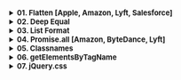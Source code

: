 <details >
 <summary style="font-size: small; font-weight: bold">01. Flatten [Apple, Amazon, Lyft, Salesforce]</summary>

###### 01

Question:
```js
// Single-level arrays are unaffected.
flatten([1, 2, 3]); // [1, 2, 3]

// Inner arrays are flattened into a single level.
flatten([1, [2, 3]]); // [1, 2, 3]
flatten([
  [1, 2],
  [3, 4],
]); // [1, 2, 3, 4]

// Flattens recursively.
flatten([1, [2, [3, [4, [5]]]]]); // [1, 2, 3, 4, 5]
```


<details >
 <summary style="font-size: medium; font-weight: bold">Solution</summary>

https://www.greatfrontend.com/questions/javascript/flatten

https://www.figma.com/board/whorUkUBWml2oad0gAJSy5/DSA-Summary?node-id=511-596&t=oq234ThQe08ssNUv-4
![img.png](img.png)
![img_1.png](img_1.png)
![img_2.png](img_2.png)


![img_3.png](img_3.png)

Since here we have Tree not graph that too not with any adjacency list, 
we need to use the above exact approach but take an idea from the same
<details >
 <summary style="font-size: small; font-weight: bold">Recursive(DFS)</summary>


My Solution - 1:

Using DFS
```js
export default function flatten(value) {
  let res = [];


  const flattenedChild = (arr) => {
    if(!arr)
      return;

    for(let a of arr){
      if(Array.isArray(a)){
        flattenedChild(a);
      }
      else{
        res.push(a);
      }
    }
  }

  flattenedChild(value);

  console.log("res : ", res);

  return res;
}
```


Solution-2:
```js
/**
 * @param {Array<*|Array>} value
 * @return {Array}
 */
export default function flatten(value) {
  return value.reduce(
    (acc, curr) => acc.concat(Array.isArray(curr) ? flatten(curr) : curr),
    [],
  );
}

```
</details>


<details >
 <summary style="font-size: small; font-weight: bold">Iterative</summary>

❌My BFS Solution:
<br>
This will yield wrong result 
```js
export default function flatten(value) {
  let queue = [...value];

  let res = [];

  while(queue.length > 0){
    let element = queue.shift();


    if(Array.isArray(element)){
        /**Using here spread operator is very important
         * as we might end-up in infinite loop
         */
      queue.push(...element);
      // queue = [...queue, ...element]
    }
    else{
      res.push(element);
    }

    console.log("queue : ", queue.length);
    console.log("element : ", element);
  }

  return res;
}
```
❌ `queue.push(element);`
<br>
The code will be running into an infinite loop because when an element is identified as an array, you are pushing the entire array (element) back onto the queue without flattening it. This causes the same array to be repeatedly processed, leading to an infinite loop.
<br>
✅ `queue.push(...element);`
<br>
Using here spread operator is very important as we might end-up in infinite loop


✅My Modified Solution:
```js
export default function flatten(value) {
  let queue = [...value];

  let res = [];

  while(queue.length > 0){
    let element = queue.shift();

    if(Array.isArray(element)){
        /**Here we are adding element at start of queue
         * instead of pushing it at the end
         */
      queue.unshift(...element);
    }
    else{
      res.push(element);
    }

    console.log("queue : ", queue.length);
    console.log("element : ", element);
  }

  return res;
}
```
</details>

</details>


</details>



<details >
 <summary style="font-size: small; font-weight: bold">02. Deep Equal</summary>

###### 02

<details >
 <summary style="font-size: small; font-weight: bold">Question</summary>

Implement a function `deepEqual` that performs a deep comparison between two values. It returns `true` if two input values are deemed equal, and returns `false` if not.

- You can assume there are only JSON-serializable values (numbers, strings, boolean, `null`, objects, arrays).
- There wouldn't be cyclic objects, i.e. objects with circular references.
```js
deepEqual('foo', 'foo'); // true
deepEqual({ id: 1 }, { id: 1 }); // true
deepEqual([1, 2, 3], [1, 2, 3]); // true
deepEqual([{ id: '1' }], [{ id: '2' }]); // false
```
</details>

<details >
 <summary style="font-size: small; font-weight: bold">Solution</summary>

<details >
 <summary style="font-size: small; font-weight: bold">`typeof()`</summary>

![img.png](img_4.png)

```javascript
typeof([])
// "object"

//Check if an object is an array
Array.isArray([])
```

Referred Article: https://developer.mozilla.org/en-US/docs/Web/JavaScript/Data_structures#bigint_type

</details>

My Solution:

**Note:** Read all comments very carefully, this problem looks simple, but because
so many edge case it might become tricky to understand.
```js
export default function deepEqual(valueA, valueB) {

  /**
   * This will cover all value comparison of below data type
   * 1. Undefined
   * 2. Boolean
   * 3. String
   * 4. Number
   * 
   * Also, this is the only condition that can return "true",
   * rest everything is trying to see for "false" case
   */
  if(valueA === valueB) 
      return true;

  if(typeof valueA !== typeof valueB)
    return false;

  /** 
   * In Object type check for below things because all of them
   * return "object" as their type 
   * 1. null
   * 2. Array
   * 3. Object
   */
  if(typeof valueA === 'object' && typeof valueB === 'object'){

    /**
     * One super important thing to note is that, since every
     * if statement is returning some value in every situation
     * hence we don't need else statement
     */

    if(valueA === null || valueB === null)
      return false;

    if(Array.isArray(valueA) && Array.isArray(valueB)){
      const lenA = valueA.length;
      const lenB = valueB.length

      if(lenA !== lenB)
        return false;

      for(let i = 0; i < lenA; i++){
        if(!deepEqual(valueA[i], valueB[i]))
          return false;
      }

      return true;
    }

    if(Array.isArray(valueA) || Array.isArray(valueB)){
      return false
    }

    const keysArrA = Object.keys(valueA);
    const keysArrB = Object.keys(valueB);

    const lenA = keysArrA.length;
    const lenB = keysArrB.length;

    if(lenA !== lenB)
      return false;

    for(let i = 0; i < lenA; i++){
      if(keysArrA[i] !== keysArrB[i])
        return false;

      if(!deepEqual(valueA[keysArrA[i]], valueB[keysArrB[i]]))
        return false;
    }

    return true;   
  }
}
```

For more solution and explaination on edge case refer:
https://www.greatfrontend.com/questions/javascript/deep-equal?list=one-week
</details>
</details>




<details >
 <summary style="font-size: small; font-weight: bold">03. List Format</summary>

###### 03

https://www.greatfrontend.com/questions/javascript/list-format?list=one-week
<details >
 <summary style="font-size: small; font-weight: bold">Question</summary>

![img_5.png](img_5.png)

```js
listFormat([]); // ''

listFormat(['Bob']); // 'Bob'
listFormat(['Bob', 'Alice']); // 'Bob and Alice'

listFormat(['Bob', 'Ben', 'Tim', 'Jane', 'John']);
// 'Bob, Ben, Tim, Jane and John'

listFormat(['Bob', 'Ben', 'Tim', 'Jane', 'John'], {
  length: 3,
}); // 'Bob, Ben, Tim and 2 others'

listFormat(['Bob', 'Ben', 'Tim', 'Jane', 'John'], {
  length: 4,
}); // 'Bob, Ben, Tim, Jane and 1 other'

listFormat(['Bob', 'Ben', 'Tim', 'Jane', 'John'], {
  length: 3,
  sorted: true,
}); // 'Ben, Bob, Jane and 2 others'

listFormat(['Bob', 'Ben', 'Tim', 'Jane', 'John', 'Bob'], {
  length: 3,
  unique: true,
}); // 'Bob, Ben, Tim and 2 others'

listFormat(['Bob', 'Ben', 'Tim', 'Jane', 'John'], {
  length: 3,
  unique: true,
}); // 'Bob, Ben, Tim and 2 others'

listFormat(['Bob', 'Ben', '', '', 'John']); // 'Bob, Ben and John'

```
</details>

<details >
 <summary style="font-size: small; font-weight: bold">Solution</summary>

```js
export default function listFormat(items, options) {
  let res = " and ";
  let remainCount = 0;

  // for(let i = 0; i < modifiedItems.length; i++){
  //   if(modifiedItems[i].length === 0){
  //     modifiedItems.splice(i,1);
  //     i--;
  //   }
  // }

  /* Remove falsey value such as '' */
  let modifiedItems = items.filter((item) => item);


  if(options?.unique){
    modifiedItems = Array.from(new Set(modifiedItems));
  }

  if(modifiedItems.length === 0)
    return '';

  if(modifiedItems.length === 1)
    return modifiedItems[0];

  if(options?.sorted){
    modifiedItems = [...modifiedItems.sort()];
  }

  

  if(options?.length && options?.length > 0  && modifiedItems.length > options?.length){
    remainCount = modifiedItems.length - options?.length;
  
    modifiedItems = [...modifiedItems.slice(0, options?.length)]
  }

  

  if(remainCount > 0){
    res += remainCount;
    res += remainCount > 1 ? " others" : " other"

    let initialPortion = "";
    const len = modifiedItems.length;
    for(let i = 0; i < len; i++){
      initialPortion += modifiedItems[i];
      initialPortion += i < len - 1 ? ', ' : '';
    }

    return initialPortion + res;
  }
  else{
    const lastItem = modifiedItems.pop();

    let initialPortion = "";
    const len = modifiedItems.length;
    for(let i = 0; i < len; i++){
      initialPortion += modifiedItems[i];
      initialPortion += i < len - 1 ? ', ' : '';
    }

    return initialPortion + res + lastItem;
  }
}
```
</details>
</details>





<details >
 <summary style="font-size: small; font-weight: bold">04. Promise.all [Amazon, ByteDance, Lyft]</summary>

###### 04

[1-important-concept -> 04-js-concept -> polyfills -> promise.all](../../1-important-concept/04-js-concept/polyfills/readme.md)
</details>




<details >
 <summary style="font-size: small; font-weight: bold">05. Classnames</summary>

###### 05

https://www.greatfrontend.com/questions/javascript/classnames?list=one-week
![img_6.png](img_6.png)


Solution: 1(Using forEach)
![img_7.png](img_7.png)
```js
/**
 * @param {...(any|Object|Array<any|Object|Array>)} args
 * @return {string}
 */
export default function classNames(...args) {
  let res = '';

  args.forEach((arg) => {
    if(!arg)
      return;

    if(Array.isArray(arg)){
      arg.forEach((element) => {
        res += res.length > 0 ? ` ${classNames(element)}`: classNames(element);
      })

      return;
    }

    if(typeof arg === 'object'){
      const arr = Object.entries(arg);

      for(let [key, value] of arr){
        if(value && key)
          res += res.length > 0 ? ` ${classNames(key)}`: classNames(key);
      }
      
      return;
    }

    res += res.length > 0 ? ` ${arg}`: arg;
  })

  return res;
}
```

Solution-2: (Using For of)
```js
/**
 * @param {...(any|Object|Array<any|Object|Array>)} args
 * @return {string}
 */
export default function classNames(...args) {
  let res = '';

  for(let arg of args){
    // It will cover all falsey value: null, undefined, 0, "", false
    if(!arg)
      continue;

    if(Array.isArray(arg)){
      arg.forEach((element) => {
        res += res.length > 0 ? ` ${classNames(element)}`: classNames(element);
      })

      continue;
    }

    if(typeof arg === 'object'){
      const arr = Object.entries(arg);

      for(let [key, value] of arr){
        if(value && key)
          res += res.length > 0 ? ` ${classNames(key)}`: classNames(key);
      }

      continue;
    }

    res += res.length > 0 ? ` ${arg}`: arg;
  }


  return res;
}
```

Here we can use an array to store our result and return by using `return res.join(' ');`
</details>




<details >
 <summary style="font-size: small; font-weight: bold">06. getElementsByTagName</summary>

###### 06

Question:
![img_8.png](img_8.png)
https://www.greatfrontend.com/questions/javascript/get-elements-by-tag-name?list=one-week

Solution:
```js
/**
 * @param {Element} el
 * @param {string} tagName
 * @return {Array<Element>}
 */
export default function getElementsByTagName(el, tagNameParam) {
  const elements = [];
  const tagName = tagNameParam.toUpperCase();

  const fillElement = (element) => {

    if(element.tagName === tagName)
      elements.push(element);
    
    for(let child of element.children)
      fillElement(child);
  }

  for(let child of el.children){
    fillElement(child);
  }

  return elements;
}
```
</details>




<details >
 <summary style="font-size: small; font-weight: bold">07. jQuery.css</summary>

###### 07

**Question:**
![img_9.png](img_9.png)


Solution:

❌❌❌**Below Solution don't work**

```js
/**
 * @param {string} selector
 * @return {{css: Function}}
 */
export default function $(selector) {

const element = document.querySelector(selector);

  return {
    css: function (property, value) {

    if(!element)
          return undefined;

    if(!value){
      if(property === undefined)
        return undefined;

      const val = element.style[property];
      return val === '' ? undefined : val;
    }

    if(property)
      element.style[property] = value;
    
      return this;
    }
  } 
}
```
This solution might look like working for most testcase but it throw error:
```html
Error name:    "TypeError"
Error message: "Cannot read properties of undefined (reading 'css')"
```
Test Case:
```js
import $ from './jquery-css';

describe('jQuery.css', () => {
  beforeEach(() => {
    document.body.innerHTML = '<button style="color: blue">Click me</button>';
  });

 test('no elements match the selector', () => {
      expect(() => {
        // @ts-ignore
        $('no-such-thing').css('color', 'red').css('fontSize', '12px');
      }).not.toThrow();
    });
});
```

**IMPORTANT:** Since here there is no element with `no-such-thing` selector in given html, so above code
will return `undefined` which will cause error because next chained function will 
try to call `css` function on `undefined` element. Therefore it is important to always 
return this in **`CHAINED Function`** calls


✅Below is correct solution
```js
/**
 * @param {string} selector
 * @return {{css: Function}}
 */
export default function $(selector) {

const element = document.querySelector(selector);

  return {
    css: function (property, value) {
    
    if(!value){
      if(property === undefined)
        return undefined;

      if(!element)
          return undefined;

      const val = element.style[property];
      return val === '' ? undefined : val;
    }

    if(element && property)
      element.style[property] = value;
    
      return this;
    }
  } 
}
```

Only when things are defined we are getting inside and doing operation
of returning property value or setting value of property
</details>
